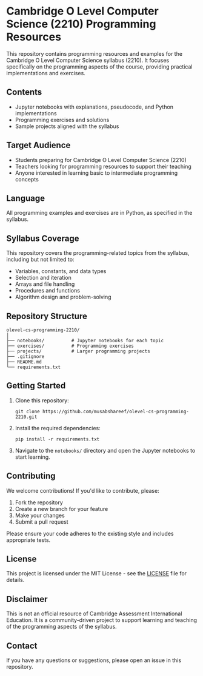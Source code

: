 # Cambridge O Level Computer Science (2210) Programming Resources

This repository contains programming resources and examples for the Cambridge O Level Computer Science syllabus (2210). It focuses specifically on the programming aspects of the course, providing practical implementations and exercises.

## Contents

- Jupyter notebooks with explanations, pseudocode, and Python implementations
- Programming exercises and solutions
- Sample projects aligned with the syllabus

## Target Audience

- Students preparing for Cambridge O Level Computer Science (2210)
- Teachers looking for programming resources to support their teaching
- Anyone interested in learning basic to intermediate programming concepts

## Language

All programming examples and exercises are in Python, as specified in the syllabus.

## Syllabus Coverage

This repository covers the programming-related topics from the syllabus, including but not limited to:

- Variables, constants, and data types
- Selection and iteration
- Arrays and file handling
- Procedures and functions
- Algorithm design and problem-solving

## Repository Structure

```
olevel-cs-programming-2210/
│
├── notebooks/          # Jupyter notebooks for each topic
├── exercises/          # Programming exercises
├── projects/           # Larger programming projects
├── .gitignore
├── README.md
└── requirements.txt
```

## Getting Started

1. Clone this repository:
   ```
   git clone https://github.com/musabshareef/olevel-cs-programming-2210.git
   ```

2. Install the required dependencies:
   ```
   pip install -r requirements.txt
   ```

3. Navigate to the `notebooks/` directory and open the Jupyter notebooks to start learning.

## Contributing

We welcome contributions! If you'd like to contribute, please:

1. Fork the repository
2. Create a new branch for your feature
3. Make your changes
4. Submit a pull request

Please ensure your code adheres to the existing style and includes appropriate tests.

## License

This project is licensed under the MIT License - see the [LICENSE](LICENSE) file for details.

## Disclaimer

This is not an official resource of Cambridge Assessment International Education. It is a community-driven project to support learning and teaching of the programming aspects of the syllabus.

## Contact

If you have any questions or suggestions, please open an issue in this repository.